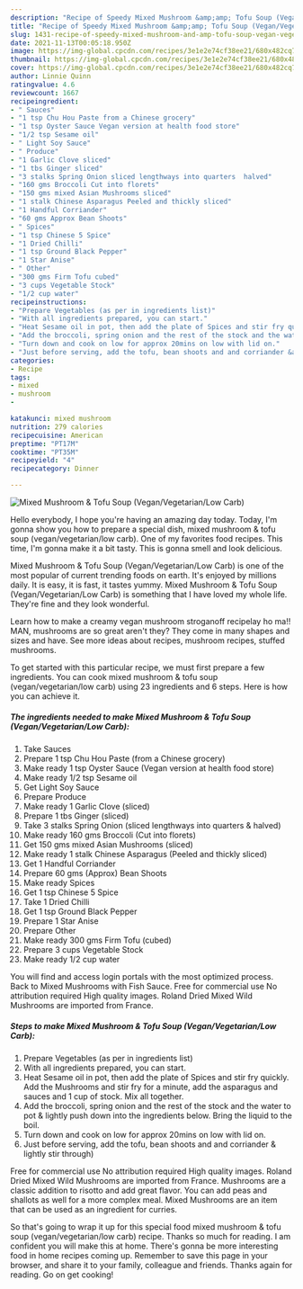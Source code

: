 ```yaml
---
description: "Recipe of Speedy Mixed Mushroom &amp;amp; Tofu Soup (Vegan/Vegetarian/Low Carb)"
title: "Recipe of Speedy Mixed Mushroom &amp;amp; Tofu Soup (Vegan/Vegetarian/Low Carb)"
slug: 1431-recipe-of-speedy-mixed-mushroom-and-amp-tofu-soup-vegan-vegetarian-low-carb
date: 2021-11-13T00:05:18.950Z
image: https://img-global.cpcdn.com/recipes/3e1e2e74cf38ee21/680x482cq70/mixed-mushroom-tofu-soup-veganvegetarianlow-carb-recipe-main-photo.jpg
thumbnail: https://img-global.cpcdn.com/recipes/3e1e2e74cf38ee21/680x482cq70/mixed-mushroom-tofu-soup-veganvegetarianlow-carb-recipe-main-photo.jpg
cover: https://img-global.cpcdn.com/recipes/3e1e2e74cf38ee21/680x482cq70/mixed-mushroom-tofu-soup-veganvegetarianlow-carb-recipe-main-photo.jpg
author: Linnie Quinn
ratingvalue: 4.6
reviewcount: 1667
recipeingredient:
- " Sauces"
- "1 tsp Chu Hou Paste from a Chinese grocery"
- "1 tsp Oyster Sauce Vegan version at health food store"
- "1/2 tsp Sesame oil"
- " Light Soy Sauce"
- " Produce"
- "1 Garlic Clove sliced"
- "1 tbs Ginger sliced"
- "3 stalks Spring Onion sliced lengthways into quarters  halved"
- "160 gms Broccoli Cut into florets"
- "150 gms mixed Asian Mushrooms sliced"
- "1 stalk Chinese Asparagus Peeled and thickly sliced"
- "1 Handful Corriander"
- "60 gms Approx Bean Shoots"
- " Spices"
- "1 tsp Chinese 5 Spice"
- "1 Dried Chilli"
- "1 tsp Ground Black Pepper"
- "1 Star Anise"
- " Other"
- "300 gms Firm Tofu cubed"
- "3 cups Vegetable Stock"
- "1/2 cup water"
recipeinstructions:
- "Prepare Vegetables (as per in ingredients list)"
- "With all ingredients prepared, you can start."
- "Heat Sesame oil in pot, then add the plate of Spices and stir fry quickly. Add the Mushrooms and stir fry for a minute, add the asparagus and sauces and 1 cup of stock. Mix all together."
- "Add the broccoli, spring onion and the rest of the stock and the water to pot &amp; lightly push down into the ingredients below. Bring the liquid to the boil."
- "Turn down and cook on low for approx 20mins on low with lid on."
- "Just before serving, add the tofu, bean shoots and and corriander &amp; lightly stir through)"
categories:
- Recipe
tags:
- mixed
- mushroom
- 

katakunci: mixed mushroom  
nutrition: 279 calories
recipecuisine: American
preptime: "PT17M"
cooktime: "PT35M"
recipeyield: "4"
recipecategory: Dinner

---
```



![Mixed Mushroom &amp; Tofu Soup (Vegan/Vegetarian/Low Carb)](https://img-global.cpcdn.com/recipes/3e1e2e74cf38ee21/680x482cq70/mixed-mushroom-tofu-soup-veganvegetarianlow-carb-recipe-main-photo.jpg)

Hello everybody, I hope you're having an amazing day today. Today, I'm gonna show you how to prepare a special dish, mixed mushroom &amp; tofu soup (vegan/vegetarian/low carb). One of my favorites food recipes. This time, I'm gonna make it a bit tasty. This is gonna smell and look delicious.

Mixed Mushroom &amp; Tofu Soup (Vegan/Vegetarian/Low Carb) is one of the most popular of current trending foods on earth. It's enjoyed by millions daily. It is easy, it is fast, it tastes yummy. Mixed Mushroom &amp; Tofu Soup (Vegan/Vegetarian/Low Carb) is something that I have loved my whole life. They're fine and they look wonderful.

Learn how to make a creamy vegan mushroom stroganoff recipelay ho ma!! MAN, mushrooms are so great aren&#39;t they? They come in many shapes and sizes and have. See more ideas about recipes, mushroom recipes, stuffed mushrooms.


To get started with this particular recipe, we must first prepare a few ingredients. You can cook mixed mushroom &amp; tofu soup (vegan/vegetarian/low carb) using 23 ingredients and 6 steps. Here is how you can achieve it.

<!--inarticleads1-->

##### The ingredients needed to make Mixed Mushroom &amp; Tofu Soup (Vegan/Vegetarian/Low Carb):

1. Take  Sauces
1. Prepare 1 tsp Chu Hou Paste (from a Chinese grocery)
1. Make ready 1 tsp Oyster Sauce (Vegan version at health food store)
1. Make ready 1/2 tsp Sesame oil
1. Get  Light Soy Sauce
1. Prepare  Produce
1. Make ready 1 Garlic Clove (sliced)
1. Prepare 1 tbs Ginger (sliced)
1. Take 3 stalks Spring Onion (sliced lengthways into quarters &amp; halved)
1. Make ready 160 gms Broccoli (Cut into florets)
1. Get 150 gms mixed Asian Mushrooms (sliced)
1. Make ready 1 stalk Chinese Asparagus (Peeled and thickly sliced)
1. Get 1 Handful Corriander
1. Prepare 60 gms (Approx) Bean Shoots
1. Make ready  Spices
1. Get 1 tsp Chinese 5 Spice
1. Take 1 Dried Chilli
1. Get 1 tsp Ground Black Pepper
1. Prepare 1 Star Anise
1. Prepare  Other
1. Make ready 300 gms Firm Tofu (cubed)
1. Prepare 3 cups Vegetable Stock
1. Make ready 1/2 cup water


You will find and access login portals with the most optimized process. Back to Mixed Mushrooms with Fish Sauce. Free for commercial use No attribution required High quality images. Roland Dried Mixed Wild Mushrooms are imported from France. 

<!--inarticleads2-->

##### Steps to make Mixed Mushroom &amp; Tofu Soup (Vegan/Vegetarian/Low Carb):

1. Prepare Vegetables (as per in ingredients list)
1. With all ingredients prepared, you can start.
1. Heat Sesame oil in pot, then add the plate of Spices and stir fry quickly. Add the Mushrooms and stir fry for a minute, add the asparagus and sauces and 1 cup of stock. Mix all together.
1. Add the broccoli, spring onion and the rest of the stock and the water to pot &amp; lightly push down into the ingredients below. Bring the liquid to the boil.
1. Turn down and cook on low for approx 20mins on low with lid on.
1. Just before serving, add the tofu, bean shoots and and corriander &amp; lightly stir through)


Free for commercial use No attribution required High quality images. Roland Dried Mixed Wild Mushrooms are imported from France. Mushrooms are a classic addition to risotto and add great flavor. You can add peas and shallots as well for a more complex meal. Mixed Mushrooms are an item that can be used as an ingredient for curries. 

So that's going to wrap it up for this special food mixed mushroom &amp; tofu soup (vegan/vegetarian/low carb) recipe. Thanks so much for reading. I am confident you will make this at home. There's gonna be more interesting food in home recipes coming up. Remember to save this page in your browser, and share it to your family, colleague and friends. Thanks again for reading. Go on get cooking!
